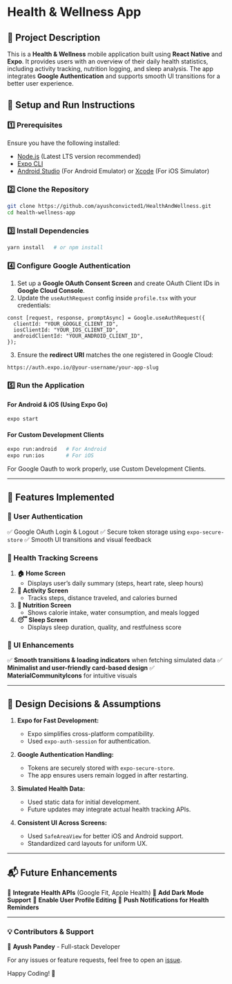 # Health & Wellness App

## 📌 Project Description
This is a **Health & Wellness** mobile application built using **React Native** and **Expo**. It provides users with an overview of their daily health statistics, including activity tracking, nutrition logging, and sleep analysis. The app integrates **Google Authentication** and supports smooth UI transitions for a better user experience.

## 🚀 Setup and Run Instructions
### **1️⃣ Prerequisites**
Ensure you have the following installed:
- [Node.js](https://nodejs.org/) (Latest LTS version recommended)
- [Expo CLI](https://docs.expo.dev/get-started/installation/)
- [Android Studio](https://developer.android.com/studio) (For Android Emulator) or [Xcode](https://developer.apple.com/xcode/) (For iOS Simulator)

### **2️⃣ Clone the Repository**
```sh
git clone https://github.com/ayushconvicted1/HealthAndWellness.git
cd health-wellness-app
```

### **3️⃣ Install Dependencies**
```sh
yarn install   # or npm install
```

### **4️⃣ Configure Google Authentication**
1. Set up a **Google OAuth Consent Screen** and create OAuth Client IDs in **Google Cloud Console**.
2. Update the `useAuthRequest` config inside `profile.tsx` with your credentials:
```tsx
const [request, response, promptAsync] = Google.useAuthRequest({
  clientId: "YOUR_GOOGLE_CLIENT_ID",
  iosClientId: "YOUR_IOS_CLIENT_ID",
  androidClientId: "YOUR_ANDROID_CLIENT_ID",
});
```
3. Ensure the **redirect URI** matches the one registered in Google Cloud:
```
https://auth.expo.io/@your-username/your-app-slug
```

### **5️⃣ Run the Application**
#### **For Android & iOS (Using Expo Go)**
```sh
expo start
```
#### **For Custom Development Clients**
```sh
expo run:android   # For Android
expo run:ios       # For iOS
```

For Google Oauth to work properly, use Custom Development Clients.

---

## 🎯 Features Implemented
### **🔹 User Authentication**
✅ Google OAuth Login & Logout
✅ Secure token storage using `expo-secure-store`
✅ Smooth UI transitions and visual feedback

### **🔹 Health Tracking Screens**
1. **🏠 Home Screen**
   - Displays user’s daily summary (steps, heart rate, sleep hours)
2. **🚶 Activity Screen**
   - Tracks steps, distance traveled, and calories burned
3. **🥗 Nutrition Screen**
   - Shows calorie intake, water consumption, and meals logged
4. **😴 Sleep Screen**
   - Displays sleep duration, quality, and restfulness score

### **🔹 UI Enhancements**
✅ **Smooth transitions & loading indicators** when fetching simulated data
✅ **Minimalist and user-friendly card-based design**
✅ **MaterialCommunityIcons** for intuitive visuals

---

## 📌 Design Decisions & Assumptions
1. **Expo for Fast Development:**
   - Expo simplifies cross-platform compatibility.
   - Used `expo-auth-session` for authentication.
   
2. **Google Authentication Handling:**
   - Tokens are securely stored with `expo-secure-store`.
   - The app ensures users remain logged in after restarting.
   
3. **Simulated Health Data:**
   - Used static data for initial development.
   - Future updates may integrate actual health tracking APIs.
   
4. **Consistent UI Across Screens:**
   - Used `SafeAreaView` for better iOS and Android support.
   - Standardized card layouts for uniform UX.

---

## 📬 Future Enhancements
🔹 **Integrate Health APIs** (Google Fit, Apple Health)
🔹 **Add Dark Mode Support**
🔹 **Enable User Profile Editing**
🔹 **Push Notifications for Health Reminders**

---

### **💡 Contributors & Support**
👤 **Ayush Pandey** - Full-stack Developer

For any issues or feature requests, feel free to open an [issue](https://github.com/ayushconvicted1/HealthAndWellness/issues).

Happy Coding! 🚀

